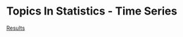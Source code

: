 # Topics In Statistics - Time Series

[Results](https://natewagner10.github.io/topics-in-stats/wildfires4.html)
